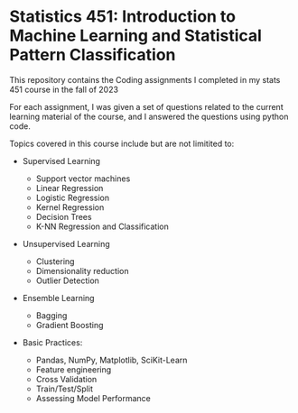 # Statistics 451: Introduction to Machine Learning and Statistical Pattern Classification
This repository contains the Coding assignments I completed in my stats 451 course in the fall of 2023

For each assignment, I was given a set of questions related to the current learning material of the course, and I answered the questions using python code. 

Topics covered in this course include but are not limitited to:

- Supervised Learning
  - Support vector machines
  - Linear Regression
  - Logistic Regression
  - Kernel Regression
  - Decision Trees
  - K-NN Regression and Classification

- Unsupervised Learning
  - Clustering
  - Dimensionality reduction
  - Outlier Detection
- Ensemble Learning
  -  Bagging
  -  Gradient Boosting
- Basic Practices:
  - Pandas, NumPy, Matplotlib, SciKit-Learn
  - Feature engineering
  - Cross Validation
  - Train/Test/Split
  - Assessing Model Performance


